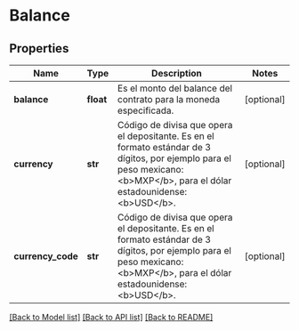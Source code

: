 # Balance

## Properties
Name | Type | Description | Notes
------------ | ------------- | ------------- | -------------
**balance** | **float** | Es el monto del balance del contrato para la moneda especificada. | [optional] 
**currency** | **str** | Código de divisa que opera el depositante. Es en el formato estándar de 3 dígitos, por ejemplo para el peso mexicano: &lt;b&gt;MXP&lt;/b&gt;, para el dólar estadounidense: &lt;b&gt;USD&lt;/b&gt;. | [optional] 
**currency_code** | **str** | Código de divisa que opera el depositante. Es en el formato estándar de 3 dígitos, por ejemplo para el peso mexicano: &lt;b&gt;MXP&lt;/b&gt;, para el dólar estadounidense: &lt;b&gt;USD&lt;/b&gt;. | [optional] 

[[Back to Model list]](../README.md#documentation-for-models) [[Back to API list]](../README.md#documentation-for-api-endpoints) [[Back to README]](../README.md)

